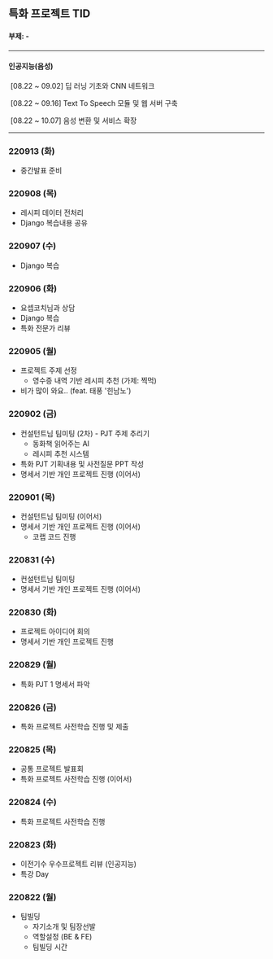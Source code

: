 ## 특화 프로젝트 TID

#### 부제: -



---

#### 인공지능(음성)

​	[08.22 ~ 09.02] 딥 러닝 기초와 CNN 네트워크

​	[08.22 ~ 09.16] Text To Speech 모듈 및 웹 서버 구축

​	[08.22 ~ 10.07] 음성 변환 및 서비스 확장

---



### 220913 (화)

- 중간발표 준비



### 220908 (목)

- 레시피 데이터 전처리
- Django 복습내용 공유



### 220907 (수)

- Django 복습



### 220906 (화)

- 요셉코치님과 상담
- Django 복습
- 특화 전문가 리뷰



### 220905 (월)

- 프로젝트 주제 선정
  - 영수증 내역 기반 레시피 추천 (가제: 찍먹)
- 비가 많이 와요.. (feat. 태풍 '힌남노')



### 220902 (금)

- 컨설턴트님 팀미팅 (2차) - PJT 주제 추리기
  - 동화책 읽어주는 AI
  - 레시피 추천 시스템
- 특화 PJT 기획내용 및 사전질문 PPT 작성
- 명세서 기반 개인 프로젝트 진행 (이어서)



### 220901 (목)

- 컨설턴트님 팀미팅 (이어서)
- 명세서 기반 개인 프로젝트 진행 (이어서)
  - 코랩 코드 진행



### 220831 (수)

- 컨설턴트님 팀미팅
- 명세서 기반 개인 프로젝트 진행 (이어서)



### 220830 (화)

- 프로젝트 아이디어 회의
- 명세서 기반 개인 프로젝트 진행



### 220829 (월)

- 특화 PJT 1 명세서 파악



### 220826 (금)

- 특화 프로젝트 사전학습 진행 및 제출



### 220825 (목)

- 공통 프로젝트 발표회
- 특화 프로젝트 사전학습 진행 (이어서)



### 220824 (수)

- 특화 프로젝트 사전학습 진행



### 220823 (화)

- 이전기수 우수프로젝트 리뷰 (인공지능)
- 특강 Day



### 220822 (월)

- 팀빌딩
  - 자기소개 및 팀장선발
  - 역할설정 (BE & FE)
  - 팀빌딩 시간